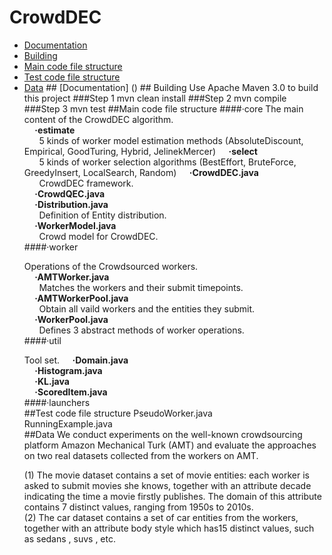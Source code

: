 # CrowdDEC
<ul>
    <li> <a href ="#a1">Documentation</a>
    <li> <a href ="#a2">Building</a>
    <li> <a href ="#a3">Main code file structure</a>
    <li> <a href ="#a4">Test code file structure</a>
    <li> <a href ="#a5">Data</a>
## <a id="a1" name="a1"></a>[Documentation] ()
## <a id="a2" name="a2"></a>Building  
Use Apache Maven 3.0 to build this project
###Step 1  
    mvn clean install
###Step 2  
    mvn compile
###Step 3  
    mvn test 
##<a id="a3" name="a3"></a>Main code file structure  
####·core <a> The main content of the CrowdDEC algorithm.<a><br>  
<strong>&nbsp;&nbsp;&nbsp;&nbsp;&nbsp;·estimate</strong><br>
<a>&nbsp;&nbsp;&nbsp;&nbsp;&nbsp;&nbsp;5 kinds of worker model estimation methods (AbsoluteDiscount, Empirical, GoodTuring, Hybrid, JelinekMercer)<a>  
<strong>&nbsp;&nbsp;&nbsp;&nbsp;&nbsp;·select</strong><br>
<a>&nbsp;&nbsp;&nbsp;&nbsp;&nbsp;&nbsp;5 kinds of worker selection algorithms (BestEffort, BruteForce, GreedyInsert, LocalSearch, Random)<a>
<strong>&nbsp;&nbsp;&nbsp;&nbsp;&nbsp;·CrowdDEC.java</strong><br>
<a>&nbsp;&nbsp;&nbsp;&nbsp;&nbsp;&nbsp;CrowdDEC framework.<a><br>
<strong>&nbsp;&nbsp;&nbsp;&nbsp;&nbsp;·CrowdQEC.java</strong><br>
<strong>&nbsp;&nbsp;&nbsp;&nbsp;&nbsp;·Distribution.java</strong><br>
<a>&nbsp;&nbsp;&nbsp;&nbsp;&nbsp;&nbsp;Definition of Entity distribution.<a><br>
<strong>&nbsp;&nbsp;&nbsp;&nbsp;&nbsp;·WorkerModel.java</strong><br>
<a>&nbsp;&nbsp;&nbsp;&nbsp;&nbsp;&nbsp;Crowd model for CrowdDEC.<a><br>
####·worker<br>  

Operations of the Crowdsourced workers.<br>
<strong>&nbsp;&nbsp;&nbsp;&nbsp;&nbsp;·AMTWorker.java</strong><br>
<a>&nbsp;&nbsp;&nbsp;&nbsp;&nbsp;&nbsp;Matches the workers and their submit timepoints.<a><br>
<strong>&nbsp;&nbsp;&nbsp;&nbsp;&nbsp;·AMTWorkerPool.java</strong><br>
<a>&nbsp;&nbsp;&nbsp;&nbsp;&nbsp;&nbsp;Obtain all vaild workers and the entities they submit.<a><br>
<strong>&nbsp;&nbsp;&nbsp;&nbsp;&nbsp;·WorkerPool.java</strong><br>
<a>&nbsp;&nbsp;&nbsp;&nbsp;&nbsp;&nbsp;Defines 3 abstract methods of worker operations.<a><br>
####·util<br>  

Tool set.
<strong>&nbsp;&nbsp;&nbsp;&nbsp;&nbsp;·Domain.java</strong><br>
<strong>&nbsp;&nbsp;&nbsp;&nbsp;&nbsp;·Histogram.java</strong><br>
<strong>&nbsp;&nbsp;&nbsp;&nbsp;&nbsp;·KL.java</strong><br>
<strong>&nbsp;&nbsp;&nbsp;&nbsp;&nbsp;·ScoredItem.java</strong><br>
####·launchers<br>
##<a id="a4" name="a4"></a>Test code file structure 
<a>PseudoWorker.java<a><br>
<a>RunningExample.java<a><br>
##<a id="a5" name="a5"></a>Data
 We conduct experiments on the well-known crowdsourcing platform Amazon Mechanical Turk (AMT) and evaluate the approaches on two real datasets collected from the workers on AMT.  
 
(1) The movie dataset contains a set of movie entities: each worker is asked to submit movies she knows, together with an attribute decade indicating the time a movie firstly publishes. The domain of this attribute contains 7 distinct values, ranging from 1950s to 2010s.  
(2) The car dataset contains a set of car entities from the workers, together with an attribute body style which has15 distinct values, such as sedans , suvs , etc.

